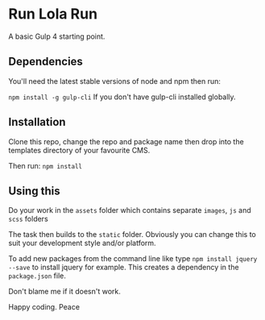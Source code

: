 # Run Lola Run

A basic Gulp 4 starting point.

## Dependencies

You'll need the latest stable versions of node and npm then run:

`npm install -g gulp-cli` If you don't have gulp-cli installed globally.

## Installation

Clone this repo, change the repo and package name then drop into the templates directory of your favourite CMS.

Then run: `npm install`

## Using this

Do your work in the `assets` folder which contains separate `images`, `js` and `scss` folders

The task then builds to the `static` folder. Obviously you can change this to suit your development style and/or platform.

To add new packages from the command line like type `npm install jquery --save` to install jquery for example. This creates a dependency in the `package.json` file.

Don't blame me if it doesn't work.

Happy coding. Peace
